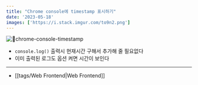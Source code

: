```yaml
---
title: "Chrome console에 timestamp 표시하기"
date: '2023-05-18'
images: ['https://i.stack.imgur.com/to9n2.png']
---
```

![chrome-console-timestamp](https://i.stack.imgur.com/to9n2.png)
- `console.log()` 출력시 현재시간 구해서  추가해 줄 필요없다
- 이미 출력된 로그도 옵션 켜면 시간이 보인다
---
- [[tags/Web Frontend|Web Frontend]]
